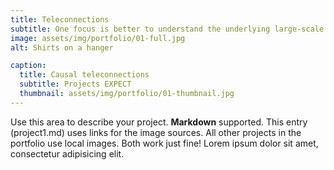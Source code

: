 ```yaml
---
title: Teleconnections
subtitle: One focus is better to understand the underlying large-scale physical drivers and causal mechanisms of extreme events and to quantify these so-called teleconnections. In particular, we are researching the stratospheric polar vortex, the global impacts of Arctic sea ice retreat, and how tropical and extratropical teleconnections interact to drive extreme weather.
image: assets/img/portfolio/01-full.jpg
alt: Shirts on a hanger

caption:
  title: Causal teleconnections
  subtitle: Projects EXPECT
  thumbnail: assets/img/portfolio/01-thumbnail.jpg
---
```

Use this area to describe your project. **Markdown** supported. This entry (project1.md) uses links for the image sources. All other projects in the portfolio use local images. Both work just fine! Lorem ipsum dolor sit amet, consectetur adipisicing elit. 



